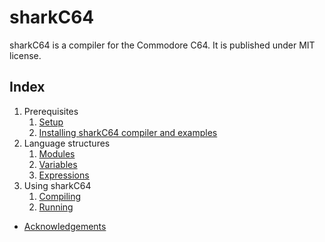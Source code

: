 # sharkC64

sharkC64 is a compiler for the Commodore C64. It is published under MIT license.


## Index
1. Prerequisites
   1. [Setup](prerequisites/setup.md)
   2. [Installing sharkC64 compiler and examples](prerequisites/installing.md)
2. Language structures
   1. [Modules](language/modules.md)
   2. [Variables](language/variables.md)
   3. [Expressions](language/expressions.md)
3. Using sharkC64
   1. [Compiling](use/compiling.md)
   2. [Running](use/running.md)

- [Acknowledgements](acknowledgements.md)



